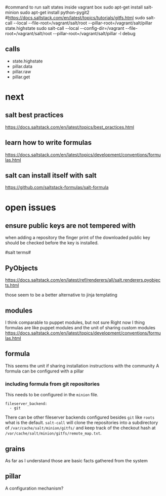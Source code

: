 #command to run salt states inside vagrant box
sudo apt-get install salt-minion
sudo apt-get install  python-pygit2 #https://docs.saltstack.com/en/latest/topics/tutorials/gitfs.html
sudo salt-call --local --file-root=/vagrant/salt/root --pillar-root=/vagrant/salt/pillar state.highstate
sudo salt-call --local --config-dir=/vagrant --file-root=/vagrant/salt/root --pillar-root=/vagrant/salt/pillar -l debug <call> 

## calls ##
* state.highstate
* pillar.data
* pillar.raw
* pillar.get <key>


# next #
## salt best practices ##
https://docs.saltstack.com/en/latest/topics/best_practices.html

## learn how to write formulas #
https://docs.saltstack.com/en/latest/topics/development/conventions/formulas.html

## salt can install itself with salt ##
https://github.com/saltstack-formulas/salt-formula

# open issues #
## ensure public keys are not tempered with ##
when adding a repository the finger print of the downloaded public key should be checked before the key is installed.

#salt terms#
## PyObjects ##

https://docs.saltstack.com/en/latest/ref/renderers/all/salt.renderers.pyobjects.html

those seem to be a better alternative to jinja templating

##  modules ##
I think comparable to puppet modules, but not sure
Right now I thing formulas are like puppet modules and the unit of sharing custom modules
https://docs.saltstack.com/en/latest/topics/development/conventions/formulas.html

## formula ##
This seems the unit if sharing installation instructions with the community
A formula can be configured with a pillar

### including formula from git repositories ###
This needs to be configured in the `minion` file.

    fileserver_backend:
      - git


There can be other fileserver backends configured besides `git` like `roots` what is the default.
`salt-call` will clone the repositories into a subdirectory of `/var/cache/salt/minion/gitfs/` and keep track of the checkout hash at `/var/cache/salt/minion/gitfs/remote_map.txt`.
 
## grains ##
As far as I understand those are basic facts gathered from the system

## pillar ##
A configuration mechanism?

